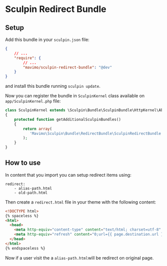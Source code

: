 # Sculpin Redirect Bundle

## Setup

Add this bundle in your ```sculpin.json``` file:

```json
{
    // ...
    "require": {
        // ...
        "mavimo/sculpin-redirect-bundle": "@dev"
    }
}
```

and install this bundle running ```sculpin update```.

Now you can register the bundle in ```SculpinKernel``` class available on ```app/SculpinKernel.php``` file:

```php
class SculpinKernel extends \Sculpin\Bundle\SculpinBundle\HttpKernel\AbstractKernel
{
    protected function getAdditionalSculpinBundles()
    {
        return array(
           'Mavimo\Sculpin\Bundle\RedirectBundle\SculpinRedirectBundle'
        );
    }
}
```

## How to use

In content that you import you can setup redirect items using:

```
redirect:
    - alias-path.html
    - old-path.html
```

Then create a ```redirect.html``` file in your theme with the following content:

```html
<!DOCTYPE html>
{% spaceless %}
<html>
  <head>
    <meta http-equiv="content-type" content="text/html; charset=utf-8" />
    <meta http-equiv="refresh" content="0;url={{ page.destination.url }}" />
  </head>
</html>
{% endspaceless %}
```

Now if a user visit the a ```alias-path.html```will be redirect on original page.
